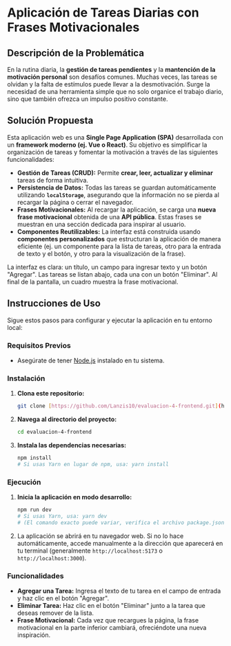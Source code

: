 # Aplicación de Tareas Diarias con Frases Motivacionales

## Descripción de la Problemática

En la rutina diaria, la **gestión de tareas pendientes** y la **mantención de la motivación personal** son desafíos comunes. Muchas veces, las tareas se olvidan y la falta de estímulos puede llevar a la desmotivación. Surge la necesidad de una herramienta simple que no solo organice el trabajo diario, sino que también ofrezca un impulso positivo constante.

## Solución Propuesta

Esta aplicación web es una **Single Page Application (SPA)** desarrollada con un **framework moderno (ej. Vue o React)**. Su objetivo es simplificar la organización de tareas y fomentar la motivación a través de las siguientes funcionalidades:

* **Gestión de Tareas (CRUD):** Permite **crear, leer, actualizar y eliminar** tareas de forma intuitiva.
* **Persistencia de Datos:** Todas las tareas se guardan automáticamente utilizando **`localStorage`**, asegurando que la información no se pierda al recargar la página o cerrar el navegador.
* **Frases Motivacionales:** Al recargar la aplicación, se carga una **nueva frase motivacional** obtenida de una **API pública**. Estas frases se muestran en una sección dedicada para inspirar al usuario.
* **Componentes Reutilizables:** La interfaz está construida usando **componentes personalizados** que estructuran la aplicación de manera eficiente (ej. un componente para la lista de tareas, otro para la entrada de texto y el botón, y otro para la visualización de la frase).

La interfaz es clara: un título, un campo para ingresar texto y un botón "Agregar". Las tareas se listan abajo, cada una con un botón "Eliminar". Al final de la pantalla, un cuadro muestra la frase motivacional.

## Instrucciones de Uso

Sigue estos pasos para configurar y ejecutar la aplicación en tu entorno local:

### Requisitos Previos

* Asegúrate de tener [Node.js](https://nodejs.org/) instalado en tu sistema.

### Instalación

1.  **Clona este repositorio:**
    ```bash
    git clone [https://github.com/Lanzis10/evaluacion-4-frontend.git](https://github.com/Lanzis10/evaluacion-4-frontend.git)
    ```
2.  **Navega al directorio del proyecto:**
    ```bash
    cd evaluacion-4-frontend
    ```
3.  **Instala las dependencias necesarias:**
    ```bash
    npm install
    # Si usas Yarn en lugar de npm, usa: yarn install
    ```

### Ejecución

1.  **Inicia la aplicación en modo desarrollo:**
    ```bash
    npm run dev
    # Si usas Yarn, usa: yarn dev
    # (El comando exacto puede variar, verifica el archivo package.json si 'npm run dev' no funciona).
    ```
2.  La aplicación se abrirá en tu navegador web. Si no lo hace automáticamente, accede manualmente a la dirección que aparecerá en tu terminal (generalmente `http://localhost:5173` o `http://localhost:3000`).

### Funcionalidades

* **Agregar una Tarea:** Ingresa el texto de tu tarea en el campo de entrada y haz clic en el botón "Agregar".
* **Eliminar Tarea:** Haz clic en el botón "Eliminar" junto a la tarea que deseas remover de la lista.
* **Frase Motivacional:** Cada vez que recargues la página, la frase motivacional en la parte inferior cambiará, ofreciéndote una nueva inspiración.
